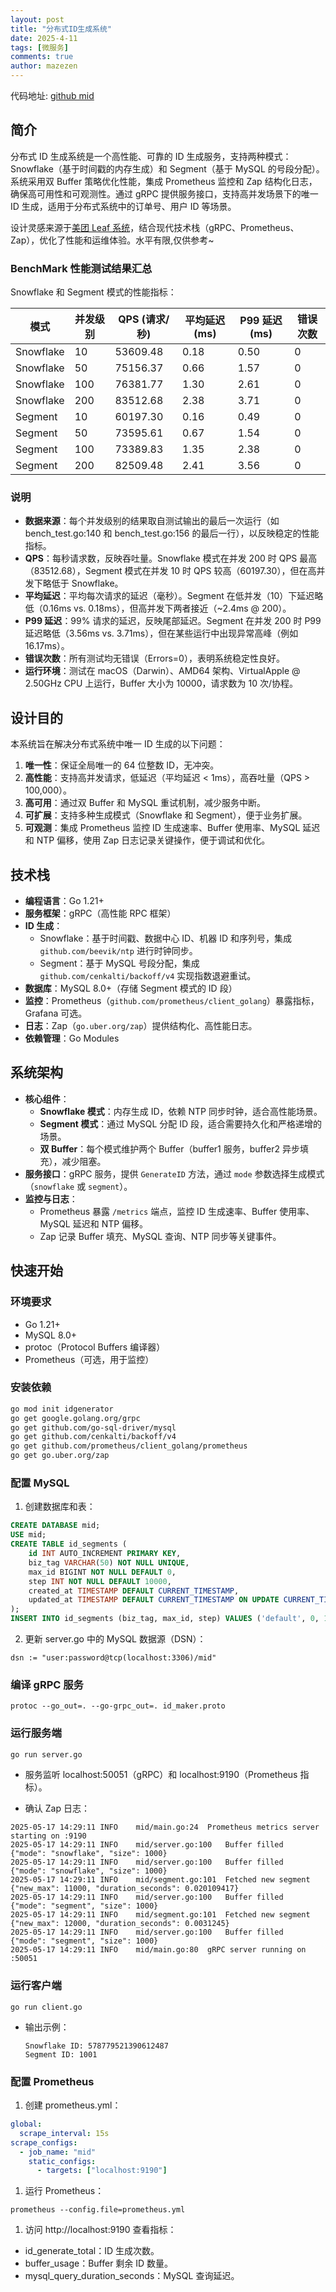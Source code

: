 ```yaml
---
layout: post
title: "分布式ID生成系统"
date: 2025-4-11
tags: [微服务]
comments: true
author: mazezen
---
```


代码地址: <a href="https://github.com/mazezen/mid" target="_blank">github mid</a>

## 简介

分布式 ID 生成系统是一个高性能、可靠的 ID 生成服务，支持两种模式：Snowflake（基于时间戳的内存生成）和 Segment（基于 MySQL 的号段分配）。系统采用双 Buffer 策略优化性能，集成 Prometheus 监控和 Zap 结构化日志，确保高可用性和可观测性。通过 gRPC 提供服务接口，支持高并发场景下的唯一 ID 生成，适用于分布式系统中的订单号、用户 ID 等场景。

设计灵感来源于<a href="https://tech.meituan.com/2019/03/07/open-source-project-leaf.html">美团 Leaf 系统</a>，结合现代技术栈（gRPC、Prometheus、Zap），优化了性能和运维体验。水平有限,仅供参考~

### BenchMark 性能测试结果汇总

Snowflake 和 Segment 模式的性能指标：

| 模式      | 并发级别 | QPS (请求/秒) | 平均延迟 (ms) | P99 延迟 (ms) | 错误次数 |
| --------- | -------- | ------------- | ------------- | ------------- | -------- |
| Snowflake | 10       | 53609.48      | 0.18          | 0.50          | 0        |
| Snowflake | 50       | 75156.37      | 0.66          | 1.57          | 0        |
| Snowflake | 100      | 76381.77      | 1.30          | 2.61          | 0        |
| Snowflake | 200      | 83512.68      | 2.38          | 3.71          | 0        |
| Segment   | 10       | 60197.30      | 0.16          | 0.49          | 0        |
| Segment   | 50       | 73595.61      | 0.67          | 1.54          | 0        |
| Segment   | 100      | 73389.83      | 1.35          | 2.38          | 0        |
| Segment   | 200      | 82509.48      | 2.41          | 3.56          | 0        |

### 说明

- **数据来源**：每个并发级别的结果取自测试输出的最后一次运行（如 bench_test.go:140 和 bench_test.go:156 的最后一行），以反映稳定的性能指标。
- **QPS**：每秒请求数，反映吞吐量。Snowflake 模式在并发 200 时 QPS 最高（83512.68），Segment 模式在并发 10 时 QPS 较高（60197.30），但在高并发下略低于 Snowflake。
- **平均延迟**：平均每次请求的延迟（毫秒）。Segment 在低并发（10）下延迟略低（0.16ms vs. 0.18ms），但高并发下两者接近（~2.4ms @ 200）。
- **P99 延迟**：99% 请求的延迟，反映尾部延迟。Segment 在并发 200 时 P99 延迟略低（3.56ms vs. 3.71ms），但在某些运行中出现异常高峰（例如 16.17ms）。
- **错误次数**：所有测试均无错误（Errors=0），表明系统稳定性良好。
- **运行环境**：测试在 macOS（Darwin）、AMD64 架构、VirtualApple @ 2.50GHz CPU 上运行，Buffer 大小为 10000，请求数为 10 次/协程。

###

## 设计目的

本系统旨在解决分布式系统中唯一 ID 生成的以下问题：

1. **唯一性**：保证全局唯一的 64 位整数 ID，无冲突。
2. **高性能**：支持高并发请求，低延迟（平均延迟 < 1ms），高吞吐量（QPS > 100,000）。
3. **高可用**：通过双 Buffer 和 MySQL 重试机制，减少服务中断。
4. **可扩展**：支持多种生成模式（Snowflake 和 Segment），便于业务扩展。
5. **可观测**：集成 Prometheus 监控 ID 生成速率、Buffer 使用率、MySQL 延迟和 NTP 偏移，使用 Zap 日志记录关键操作，便于调试和优化。

## 技术栈

- **编程语言**：Go 1.21+
- **服务框架**：gRPC（高性能 RPC 框架）
- **ID 生成**：
  - Snowflake：基于时间戳、数据中心 ID、机器 ID 和序列号，集成 `github.com/beevik/ntp` 进行时钟同步。
  - Segment：基于 MySQL 号段分配，集成 `github.com/cenkalti/backoff/v4` 实现指数退避重试。
- **数据库**：MySQL 8.0+（存储 Segment 模式的 ID 段）
- **监控**：Prometheus（`github.com/prometheus/client_golang`）暴露指标，Grafana 可选。
- **日志**：Zap（`go.uber.org/zap`）提供结构化、高性能日志。
- **依赖管理**：Go Modules

## 系统架构

- **核心组件**：
  - **Snowflake 模式**：内存生成 ID，依赖 NTP 同步时钟，适合高性能场景。
  - **Segment 模式**：通过 MySQL 分配 ID 段，适合需要持久化和严格递增的场景。
  - **双 Buffer**：每个模式维护两个 Buffer（buffer1 服务，buffer2 异步填充），减少阻塞。
- **服务接口**：gRPC 服务，提供 `GenerateID` 方法，通过 `mode` 参数选择生成模式（`snowflake` 或 `segment`）。
- **监控与日志**：
  - Prometheus 暴露 `/metrics` 端点，监控 ID 生成速率、Buffer 使用率、MySQL 延迟和 NTP 偏移。
  - Zap 记录 Buffer 填充、MySQL 查询、NTP 同步等关键事件。

## 快速开始

### 环境要求

- Go 1.21+
- MySQL 8.0+
- protoc（Protocol Buffers 编译器）
- Prometheus（可选，用于监控）

### 安装依赖

```bash
go mod init idgenerator
go get google.golang.org/grpc
go get github.com/go-sql-driver/mysql
go get github.com/cenkalti/backoff/v4
go get github.com/prometheus/client_golang/prometheus
go get go.uber.org/zap
```

### 配置 MySQL

1. 创建数据库和表：

```sql
CREATE DATABASE mid;
USE mid;
CREATE TABLE id_segments (
    id INT AUTO_INCREMENT PRIMARY KEY,
    biz_tag VARCHAR(50) NOT NULL UNIQUE,
    max_id BIGINT NOT NULL DEFAULT 0,
    step INT NOT NULL DEFAULT 10000,
    created_at TIMESTAMP DEFAULT CURRENT_TIMESTAMP,
    updated_at TIMESTAMP DEFAULT CURRENT_TIMESTAMP ON UPDATE CURRENT_TIMESTAMP
);
INSERT INTO id_segments (biz_tag, max_id, step) VALUES ('default', 0, 10000);
```

2. 更新 server.go 中的 MySQL 数据源（DSN）：

```base
dsn := "user:password@tcp(localhost:3306)/mid"
```

### 编译 gRPC 服务

```base
protoc --go_out=. --go-grpc_out=. id_maker.proto
```

### 运行服务端

```bash
go run server.go
```

- 服务监听 localhost:50051（gRPC）和 localhost:9190（Prometheus 指标）。

- 确认 Zap 日志：

```log
2025-05-17 14:29:11	INFO	mid/main.go:24	Prometheus metrics server starting on :9190
2025-05-17 14:29:11	INFO	mid/server.go:100	Buffer filled	{"mode": "snowflake", "size": 1000}
2025-05-17 14:29:11	INFO	mid/server.go:100	Buffer filled	{"mode": "snowflake", "size": 1000}
2025-05-17 14:29:11	INFO	mid/segment.go:101	Fetched new segment	{"new_max": 11000, "duration_seconds": 0.020109417}
2025-05-17 14:29:11	INFO	mid/server.go:100	Buffer filled	{"mode": "segment", "size": 1000}
2025-05-17 14:29:11	INFO	mid/segment.go:101	Fetched new segment	{"new_max": 12000, "duration_seconds": 0.0031245}
2025-05-17 14:29:11	INFO	mid/server.go:100	Buffer filled	{"mode": "segment", "size": 1000}
2025-05-17 14:29:11	INFO	mid/main.go:80	gRPC server running on :50051
```

### 运行客户端

```
go run client.go
```

- 输出示例：

  ```text
  Snowflake ID: 578779521390612487
  Segment ID: 1001
  ```

### 配置 Prometheus

1. 创建 prometheus.yml：

```yaml
global:
  scrape_interval: 15s
scrape_configs:
  - job_name: "mid"
    static_configs:
      - targets: ["localhost:9190"]
```

1. 运行 Prometheus：

```
prometheus --config.file=prometheus.yml
```

1. 访问 http://localhost:9190 查看指标：

- id_generate_total：ID 生成次数。
- buffer_usage：Buffer 剩余 ID 数量。
- mysql_query_duration_seconds：MySQL 查询延迟。

